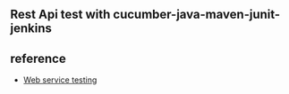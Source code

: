 ## Rest Api test with cucumber-java-maven-junit-jenkins

## reference
* [Web service testing](https://www.udemy.com/web-service-testing-using-apache-httpclient)
